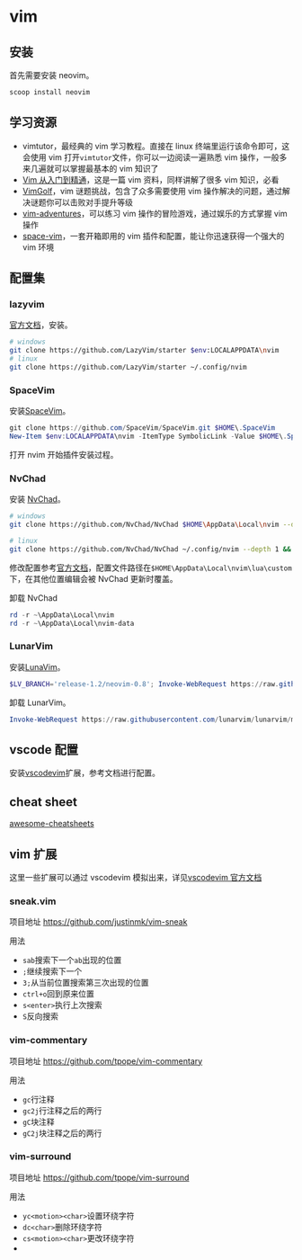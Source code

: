 # vim

## 安装

首先需要安装 neovim。

```powershell
scoop install neovim
```

## 学习资源

- vimtutor，最经典的 vim 学习教程。直接在 linux 终端里运行该命令即可，这会使用 vim 打开`vimtutor`文件，你可以一边阅读一遍熟悉 vim 操作，一般多来几遍就可以掌握最基本的 vim 知识了
- [Vim 从入门到精通](https://github.com/wsdjeg/vim-galore-zh_cn)，这是一篇 vim 资料，同样讲解了很多 vim 知识，必看
- [VimGolf](http://www.vimgolf.com)，vim 谜题挑战，包含了众多需要使用 vim 操作解决的问题，通过解决谜题你可以击败对手提升等级
- [vim-adventures](https://vim-adventures.com)，可以练习 vim 操作的冒险游戏，通过娱乐的方式掌握 vim 操作
- [space-vim](https://spacevim.org)，一套开箱即用的 vim 插件和配置，能让你迅速获得一个强大的 vim 环境

## 配置集

### lazyvim

[官方文档](https://www.lazyvim.org/installation)，安装。

```sh
# windows
git clone https://github.com/LazyVim/starter $env:LOCALAPPDATA\nvim
# linux
git clone https://github.com/LazyVim/starter ~/.config/nvim
```

### SpaceVim

安装[SpaceVim](https://spacevim.org/quick-start-guide/)。

```powershell
git clone https://github.com/SpaceVim/SpaceVim.git $HOME\.SpaceVim
New-Item $env:LOCALAPPDATA\nvim -ItemType SymbolicLink -Value $HOME\.SpaceVim
```

打开 nvim 开始插件安装过程。

### NvChad

安装 [NvChad](https://nvchad.com/quickstart/install)。

```sh
# windows
git clone https://github.com/NvChad/NvChad $HOME\AppData\Local\nvim --depth 1 && nvim

# linux
git clone https://github.com/NvChad/NvChad ~/.config/nvim --depth 1 && nvim
```

修改配置参考[官方文档](https://nvchad.com/config/options)，配置文件路径在`$HOME\AppData\Local\nvim\lua\custom`下，在其他位置编辑会被 NvChad 更新时覆盖。

卸载 NvChad

```powershell
rd -r ~\AppData\Local\nvim
rd -r ~\AppData\Local\nvim-data
```

### LunarVim

安装[LunaVim](https://www.lunarvim.org/docs/installation)。

```powershell
$LV_BRANCH='release-1.2/neovim-0.8'; Invoke-WebRequest https://raw.githubusercontent.com/LunarVim/LunarVim/master/utils/installer/install.ps1 -UseBasicParsing | Invoke-Expression
```

卸载 LunarVim。

```powershell
Invoke-WebRequest https://raw.githubusercontent.com/lunarvim/lunarvim/master/utils/installer/uninstall.ps1 -UseBasicParsing | Invoke-Expression
```

## vscode 配置

安装[vscodevim](https://marketplace.visualstudio.com/items?itemName=vscodevim.vim)扩展，参考文档进行配置。

## cheat sheet

[awesome-cheatsheets](https://github.com/techstay/awesome-cheatsheets/blob/master/editors/vim.txt)

## vim 扩展

这里一些扩展可以通过 vscodevim 模拟出来，详见[vscodevim 官方文档](https://github.com/VSCodeVim/Vim)

### sneak.vim

项目地址 <https://github.com/justinmk/vim-sneak>

用法

- `sab`搜索下一个`ab`出现的位置
- `;`继续搜索下一个
- `3;`从当前位置搜索第三次出现的位置
- `ctrl+o`回到原来位置
- `s<enter>`执行上次搜索
- `S`反向搜索

### vim-commentary

项目地址 <https://github.com/tpope/vim-commentary>

用法

- `gc`行注释
- `gc2j`行注释之后的两行
- `gC`块注释
- `gC2j`块注释之后的两行

### vim-surround

项目地址 <https://github.com/tpope/vim-surround>

用法

- `yc<motion><char>`设置环绕字符
- `dc<char>`删除环绕字符
- `cs<motion><char>`更改环绕字符
-
